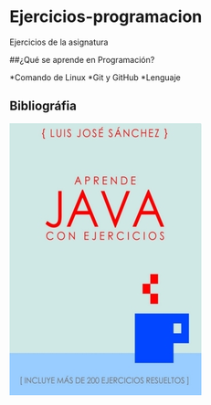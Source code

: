 # Ejercicios-programacion
Ejercicios de la asignatura 

##¿Qué se aprende en Programación?

*Comando de Linux
*Git y GitHub
*Lenguaje

## Bibliográfia

<img src="imagenes/aprende-java.jpg">
